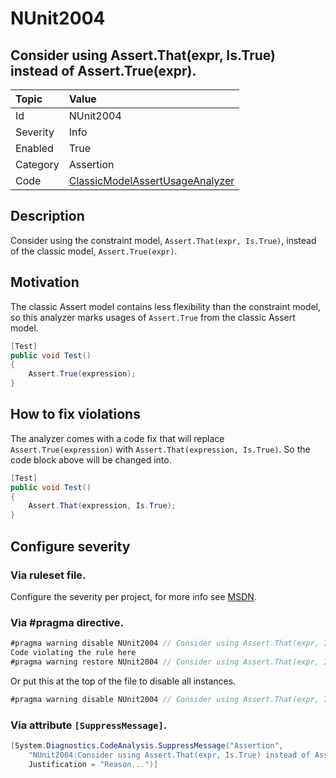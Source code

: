 # NUnit2004

## Consider using Assert.That(expr, Is.True) instead of Assert.True(expr).

| Topic    | Value
| :--      | :--
| Id       | NUnit2004
| Severity | Info
| Enabled  | True
| Category | Assertion
| Code     | [ClassicModelAssertUsageAnalyzer](https://github.com/nunit/nunit.analyzers/blob/0.2.0/src/nunit.analyzers/ClassicModelAssertUsage/ClassicModelAssertUsageAnalyzer.cs)


## Description

Consider using the constraint model, `Assert.That(expr, Is.True)`, instead of the classic model, `Assert.True(expr)`.

## Motivation

The classic Assert model contains less flexibility than the constraint model,
so this analyzer marks usages of `Assert.True` from the classic Assert model.

```csharp
[Test]
public void Test()
{
    Assert.True(expression);
}
```

## How to fix violations

The analyzer comes with a code fix that will replace `Assert.True(expression)` with
`Assert.That(expression, Is.True)`. So the code block above will be changed into.

```csharp
[Test]
public void Test()
{
    Assert.That(expression, Is.True);
}
```

<!-- start generated config severity -->
## Configure severity

### Via ruleset file.

Configure the severity per project, for more info see [MSDN](https://msdn.microsoft.com/en-us/library/dd264949.aspx).

### Via #pragma directive.

```csharp
#pragma warning disable NUnit2004 // Consider using Assert.That(expr, Is.True) instead of Assert.True(expr).
Code violating the rule here
#pragma warning restore NUnit2004 // Consider using Assert.That(expr, Is.True) instead of Assert.True(expr).
```

Or put this at the top of the file to disable all instances.
```csharp
#pragma warning disable NUnit2004 // Consider using Assert.That(expr, Is.True) instead of Assert.True(expr).
```

### Via attribute `[SuppressMessage]`.

```csharp
[System.Diagnostics.CodeAnalysis.SuppressMessage("Assertion", 
    "NUnit2004:Consider using Assert.That(expr, Is.True) instead of Assert.True(expr).",
    Justification = "Reason...")]
```
<!-- end generated config severity -->
